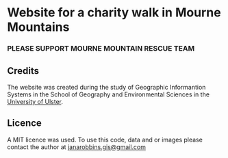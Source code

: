 # **Website for a charity walk in Mourne Mountains**


###  PLEASE SUPPORT MOURNE MOUNTAIN RESCUE TEAM


## Credits

The website was created during the study of Geographic Informantion Systems in the School of Geography and Environmental Sciences in the [University of Ulster](https://www.ulster.ac.uk/courses/202324/geographic-information-systems-30225).  


## Licence

A MIT licence was used. To use this code, data and or images please contact the author at janarobbins.gis@gmail.com 